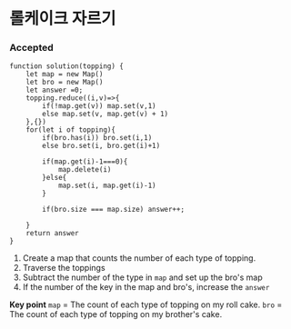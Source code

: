 # 롤케이크 자르기
### Accepted
```
function solution(topping) {
    let map = new Map()
    let bro = new Map()
    let answer =0;
    topping.reduce((i,v)=>{
        if(!map.get(v)) map.set(v,1)
        else map.set(v, map.get(v) + 1)
    },{})
    for(let i of topping){
        if(bro.has(i)) bro.set(i,1)
        else bro.set(i, bro.get(i)+1)

        if(map.get(i)-1===0){
            map.delete(i)
        }else{
            map.set(i, map.get(i)-1)
        }

        if(bro.size === map.size) answer++;

    }
    return answer
}
```

1. Create a map that counts the number of each type of topping.
2. Traverse the toppings
3. Subtract the number of the type in `map` and set up the bro's map
4. If the number of the key in the map and bro's, increase the `answer`

**Key point**
`map` = The count of each type of topping on my roll cake.
`bro` =  The count of each type of topping on my brother's cake.